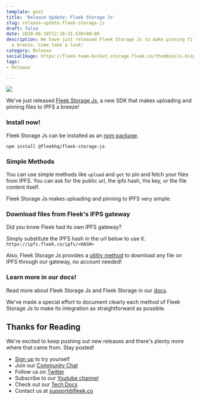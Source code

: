 ```yaml
---
template: post
title: 'Release Update: Fleek Storage Js'
slug: release-update-fleek-storage-js
draft: false
date: 2020-06-18T12:18:31.636+00:00
description: We have just released Fleek Storage Js to make pinning files to IPFS
  a breeze. Come take a look!
category: Release
socialImage: https://fleek-team-bucket.storage.fleek.co/thumbnails-blog/fleek-storage-update.png
tags:
- Release

---
```

![](https://fleek-team-bucket.storage.fleek.co/thumbnails-blog/fleek-storage-update.png)

We've just released [Fleek Storage Js](https://docs.fleek.co/storage/fleek-storage-js), a new SDK that makes uploading and pinning files to IPFS a breeze!

### Install now!

Fleek Storage Js can be installed as an [npm package](https://www.npmjs.com/package/@fleekhq/fleek-storage-js).

    npm install @fleekhq/fleek-storage-js
    

### Simple Methods

You can use simple methods like `upload` and `get` to pin and fetch your files from IPFS. You can ask for the public url, the ipfs hash, the key, or the file content itself.

Fleek Storage Js makes uploading and pinning to IPFS very simple.

### Download files from Fleek's IFPS gateway

Did you know Fleek had its own IPFS gateway?

Simply substitute the IPFS hash in the url below to use it.
`https://ipfs.fleek.co/ipfs/<HASH>`

Also, Fleek Storage Js provides a [utility method](https://docs.fleek.co/storage/fleek-storage-js/#getFileFromHash) to download any file on IPFS through our gateway, no account needed!

### Learn more in our docs!

Read more about Fleek Storage Js and Fleek Storage in our [docs](https://docs.fleek.co/storage/fleek-storage-js).

We've made a special effort to document clearly each method of Fleek Storage Js to make its integration as straightforward as possible.

## Thanks for Reading

We're excited to keep pushing out new releases and there's plenty more where that came from. Stay posted!

* [Sign up](https://app.fleek.co) to try yourself
* Join our [Community Chat](https://slack.fleek.co/)
* Follow us on [Twitter](https://twitter.com/FleekHQ)
* Subscribe to our [Youtube channel](https://www.youtube.com/channel/UCBzlwYM0JjZpjDZ52-SLUmw)
* Check out our [Tech Docs](https://docs.fleek.co/)
* Contact us at support@fleek.co